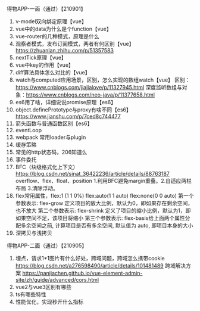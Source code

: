 得物APP-一面（通过）【210901】
1. v-model双向绑定原理【vue】
2. vue中的data为什么是个function【vue】
3. vue-router的几种模式，原理是什么
4. 观察者模式，发布订阅模式，两者有何区别【vue】
https://zhuanlan.zhihu.com/p/51357583
5. nextTick原理【vue】
6. vue中key的作用【vue】
7. diff算法具体怎么对比的【vue】
8. watch与computed应用场景，区别，怎么实现的数组watch【vue】
区别：https://www.cnblogs.com/jiajialove/p/11327945.html
深度监听数组与对象：https://www.cnblogs.com/neo-java/p/11377658.html
9. es6用了啥，详细说说promise原理【es6】
10. object.definePrototype与proxy有啥不同【es6】
https://www.jianshu.com/p/7ced8c744477
11. 箭头函数与普通函数区别【es6】
12. eventLoop
13. webpack 常用loader与plugin
14. 缓存策略
15. 常见的http状态码，206知道么
16. 事件委托
17. BFC（块级格式化上下文）
https://blog.csdn.net/sinat_36422236/article/details/88763187
overflow、flex、float、position
1.利用BFC避免margin重叠。2.自适应两栏布局 3.清除浮动。
18. flex常用属性，flex:1 (1 1 0%) flex:auto(1 1 auto) flex:none(0 0 auto)
第一个参数表示: flex-grow 定义项目的放大比例，默认为0，即如果存在剩余空间，也不放大
第二个参数表示: flex-shrink 定义了项目的缩小比例，默认为1，即如果空间不足，该项目将缩小
第三个参数表示: flex-basis给上面两个属性分配多余空间之前, 计算项目是否有多余空间, 默认值为 auto, 即项目本身的大小
19. 深拷贝与浅拷贝

得物APP-二面（通过）【210905】
1. 埋点，请求1*1图片有什么好处，跨域问题，跨域怎么携带cookie
https://blog.csdn.net/a276598490/article/details/101481489
跨域解决方案 https://panjiachen.github.io/vue-element-admin-site/zh/guide/advanced/cors.html
2. vue2与vue3区别有哪些
3. ts有哪些特性
4. 性能优化，实现秒开什么指标
